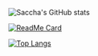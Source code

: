 
![Saccha's GitHub stats](https://github-readme-stats.vercel.app/api?username=khephren111&theme=dracula&show_icons=true)

[![ReadMe Card](https://github-readme-stats.vercel.app/api/pin/?username=khephren111&repo=README.md)](https://github.com/anuraghazra/github-readme-stats)

[![Top Langs](https://github-readme-stats.vercel.app/api/top-langs/?username=khephren111&layout=dracula)](https://github.com/saccha/github-readme-stats)
